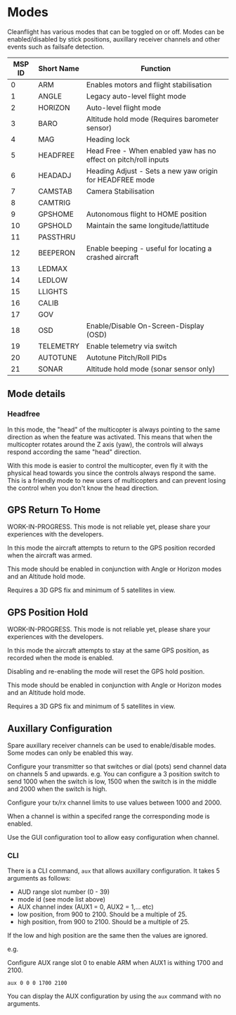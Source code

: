 # Modes

Cleanflight has various modes that can be toggled on or off.  Modes can be enabled/disabled by stick positions,
auxillary receiver channels and other events such as failsafe detection.

| MSP ID  | Short Name | Function                                                             |
| ------- | ---------- | -------------------------------------------------------------------- |
| 0       | ARM        | Enables motors and flight stabilisation                              |
| 1       | ANGLE      | Legacy auto-level flight mode                                        |
| 2       | HORIZON    | Auto-level flight mode                                               |
| 3       | BARO       | Altitude hold mode (Requires barometer sensor)                       |
| 4       | MAG        | Heading lock                                                         |
| 5       | HEADFREE   | Head Free - When enabled yaw has no effect on pitch/roll inputs      |
| 6       | HEADADJ    | Heading Adjust - Sets a new yaw origin for HEADFREE mode             |
| 7       | CAMSTAB    | Camera Stabilisation                                                 |
| 8       | CAMTRIG    |                                                                      |
| 9       | GPSHOME    | Autonomous flight to HOME position                                   |
| 10      | GPSHOLD    | Maintain the same longitude/lattitude                                |
| 11      | PASSTHRU   |                                                                      |
| 12      | BEEPERON   | Enable beeping - useful for locating a crashed aircraft              |
| 13      | LEDMAX     |                                                                      |
| 14      | LEDLOW     |                                                                      |
| 15      | LLIGHTS    |                                                                      |
| 16      | CALIB      |                                                                      |
| 17      | GOV        |                                                                      |
| 18      | OSD        | Enable/Disable On-Screen-Display (OSD)                               |
| 19      | TELEMETRY  | Enable telemetry via switch                                          |
| 20      | AUTOTUNE   | Autotune Pitch/Roll PIDs                                             |
| 21      | SONAR      | Altitude hold mode (sonar sensor only)                               |

## Mode details

### Headfree

In this mode, the "head" of the multicopter is always pointing to the same direction as when the feature was activated. This means that when the multicopter rotates around the Z axis (yaw), the controls will always respond according the same "head" direction.

With this mode is easier to control the multicopter, even fly it with the physical head towards you since the controls always respond the same. This is a friendly mode to new users of multicopters and can prevent losing the control when you don't know the head direction. 

## GPS Return To Home

WORK-IN-PROGRESS.  This mode is not reliable yet, please share your experiences with the developers.

In this mode the aircraft attempts to return to the GPS position recorded when the aircraft was armed.

This mode should be enabled in conjunction with Angle or Horizon modes and an Altitude hold mode.

Requires a 3D GPS fix and minimum of 5 satellites in view.

## GPS Position Hold

WORK-IN-PROGRESS.  This mode is not reliable yet, please share your experiences with the developers.

In this mode the aircraft attempts to stay at the same GPS position, as recorded when the mode is enabled.

Disabling and re-enabling the mode will reset the GPS hold position.

This mode should be enabled in conjunction with Angle or Horizon modes and an Altitude hold mode.

Requires a 3D GPS fix and minimum of 5 satellites in view.

## Auxillary Configuration

Spare auxillary receiver channels can be used to enable/disable modes.  Some modes can only be enabled this way.

Configure your transmitter so that switches or dial (pots) send channel data on channels 5 and upwards.
e.g. You can configure a 3 position switch to send 1000 when the switch is low, 1500 when the switch is in the middle and 2000 when the switch is high.

Configure your tx/rx channel limits to use values between 1000 and 2000.

When a channel is within a specifed range the corresponding mode is enabled.

Use the GUI configuration tool to allow easy configuration when channel.

### CLI 

There is a CLI command, `aux` that allows auxillary configuration.  It takes 5 arguments as follows:

* AUD range slot number (0 - 39)
* mode id (see mode list above)
* AUX channel index (AUX1 = 0, AUX2 = 1,... etc)
* low position, from 900 to 2100. Should be a multiple of 25.
* high position, from 900 to 2100. Should be a multiple of 25.

If the low and high position are the same then the values are ignored.

e.g.

Configure AUX range slot 0 to enable ARM when AUX1 is withing 1700 and 2100.
 
```
aux 0 0 0 1700 2100
```

You can display the AUX configuration by using the `aux` command with no arguments.

